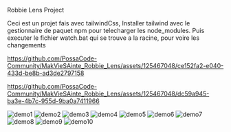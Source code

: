 Robbie Lens Project

Ceci est un projet fais avec tailwindCss, Installer tailwind avec le gestionnaire de paquet npm pour telecharger les node_modules.
Puis executer le fichier watch.bat qui se trouve a la racine, pour voire les changements



https://github.com/PossaCode-Community/MakVieSAinte_Robbie_Lens/assets/125467048/ce152fa2-e040-433d-be8b-ad3de2797158


https://github.com/PossaCode-Community/MakVieSAinte_Robbie_Lens/assets/125467048/dc59a945-ba3e-4b7c-955d-9ba0a7411966



![demo1](https://github.com/PossaCode-Community/MakVieSAinte_Robbie_Lens/assets/125467048/15e628db-88bd-4a59-b465-72730edd03bd)
![demo2](https://github.com/PossaCode-Community/MakVieSAinte_Robbie_Lens/assets/125467048/0d58e3f4-787c-4e5d-928b-6b6863014ca1)
![demo3](https://github.com/PossaCode-Community/MakVieSAinte_Robbie_Lens/assets/125467048/1c74af53-25da-4858-8cfb-ed638b1728cd)
![demo4](https://github.com/PossaCode-Community/MakVieSAinte_Robbie_Lens/assets/125467048/59c44ac3-f42e-4b28-8ab5-b1d25c67f20c)
![demo5](https://github.com/PossaCode-Community/MakVieSAinte_Robbie_Lens/assets/125467048/f6c2dda4-2ed3-4fd3-829c-2893960a41bc)
![demo6](https://github.com/PossaCode-Community/MakVieSAinte_Robbie_Lens/assets/125467048/5f76843e-924e-41e0-b633-386c5c204738)
![demo7](https://github.com/PossaCode-Community/MakVieSAinte_Robbie_Lens/assets/125467048/ed6900b3-eccb-440e-961b-c227314fc6c6)
![demo8](https://github.com/PossaCode-Community/MakVieSAinte_Robbie_Lens/assets/125467048/8b299572-64f6-4f97-99d5-6e1b59d60413)
![demo9](https://github.com/PossaCode-Community/MakVieSAinte_Robbie_Lens/assets/125467048/8489ccac-70a3-424e-a364-aebed3b28dde)
![demo10](https://github.com/PossaCode-Community/MakVieSAinte_Robbie_Lens/assets/125467048/9485eb42-0aef-4c66-8c19-2e5844fc6530)
